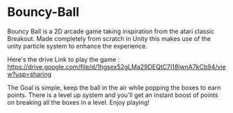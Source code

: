# Bouncy-Ball

Bouncy Ball is a 2D arcade game taking inspiration from the atari classic Breakout. 
Made completely from scratch in Unity this makes use of the unity particle system to enhance the experience.

Here's the drive Link to play the game :
https://drive.google.com/file/d/1hgsex52gLMa29DEQtC7I18lwnA7kCb94/view?usp=sharing

The Goal is simple, keep the ball in the air while popping the boxes to earn points. There is a level up system and you'll get an instant boost of points on breaking all the boxes in a level.
Enjoy playing!
